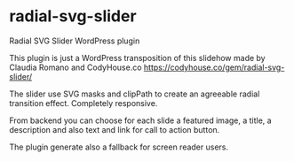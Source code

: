 # radial-svg-slider
Radial SVG Slider WordPress plugin

This plugin is just a WordPress transposition of this slidehow made by Claudia Romano and CodyHouse.co https://codyhouse.co/gem/radial-svg-slider/

The slider use SVG masks and clipPath to create an agreeable radial transition effect. Completely responsive.

From backend you can choose for each slide a featured image, a title, a description and also text and link for call to action button.

The plugin generate also a fallback for screen reader users.
